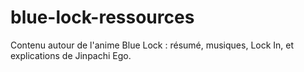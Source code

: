 # blue-lock-ressources
Contenu autour de l'anime Blue Lock : résumé, musiques, Lock In, et explications de Jinpachi Ego.
